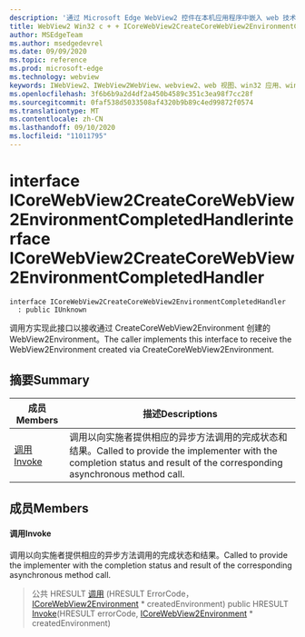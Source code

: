 ```yaml
---
description: '通过 Microsoft Edge WebView2 控件在本机应用程序中嵌入 web 技术 (HTML、CSS 和 JavaScript) '
title: WebView2 Win32 c + + ICoreWebView2CreateCoreWebView2EnvironmentCompletedHandler
author: MSEdgeTeam
ms.author: msedgedevrel
ms.date: 09/09/2020
ms.topic: reference
ms.prod: microsoft-edge
ms.technology: webview
keywords: IWebView2、IWebView2WebView、webview2、web 视图、win32 应用、win32、edge、ICoreWebView2、ICoreWebView2Controller、浏览器控件、边缘 html、ICoreWebView2CreateCoreWebView2EnvironmentCompletedHandler
ms.openlocfilehash: 3f6b6b9a2d4df2a450b4589c351c3ea98f7cc28f
ms.sourcegitcommit: 0faf538d5033508af4320b9b89c4ed99872f0574
ms.translationtype: MT
ms.contentlocale: zh-CN
ms.lasthandoff: 09/10/2020
ms.locfileid: "11011795"
---
```

# <span data-ttu-id="24efc-104">interface ICoreWebView2CreateCoreWebView2EnvironmentCompletedHandler</span><span class="sxs-lookup"><span data-stu-id="24efc-104">interface ICoreWebView2CreateCoreWebView2EnvironmentCompletedHandler</span></span> 

```
interface ICoreWebView2CreateCoreWebView2EnvironmentCompletedHandler
  : public IUnknown
```

<span data-ttu-id="24efc-105">调用方实现此接口以接收通过 CreateCoreWebView2Environment 创建的 WebView2Environment。</span><span class="sxs-lookup"><span data-stu-id="24efc-105">The caller implements this interface to receive the WebView2Environment created via CreateCoreWebView2Environment.</span></span>

## <span data-ttu-id="24efc-106">摘要</span><span class="sxs-lookup"><span data-stu-id="24efc-106">Summary</span></span>

 <span data-ttu-id="24efc-107">成员</span><span class="sxs-lookup"><span data-stu-id="24efc-107">Members</span></span>                        | <span data-ttu-id="24efc-108">描述</span><span class="sxs-lookup"><span data-stu-id="24efc-108">Descriptions</span></span>
--------------------------------|---------------------------------------------
[<span data-ttu-id="24efc-109">调用</span><span class="sxs-lookup"><span data-stu-id="24efc-109">Invoke</span></span>](#invoke) | <span data-ttu-id="24efc-110">调用以向实施者提供相应的异步方法调用的完成状态和结果。</span><span class="sxs-lookup"><span data-stu-id="24efc-110">Called to provide the implementer with the completion status and result of the corresponding asynchronous method call.</span></span>

## <span data-ttu-id="24efc-111">成员</span><span class="sxs-lookup"><span data-stu-id="24efc-111">Members</span></span>

#### <span data-ttu-id="24efc-112">调用</span><span class="sxs-lookup"><span data-stu-id="24efc-112">Invoke</span></span> 

<span data-ttu-id="24efc-113">调用以向实施者提供相应的异步方法调用的完成状态和结果。</span><span class="sxs-lookup"><span data-stu-id="24efc-113">Called to provide the implementer with the completion status and result of the corresponding asynchronous method call.</span></span>

> <span data-ttu-id="24efc-114">公共 HRESULT [调用](#invoke) (HRESULT ErrorCode， [ICoreWebView2Environment](icorewebview2environment.md) \* createdEnvironment) </span><span class="sxs-lookup"><span data-stu-id="24efc-114">public HRESULT [Invoke](#invoke)(HRESULT errorCode, [ICoreWebView2Environment](icorewebview2environment.md) \* createdEnvironment)</span></span>

